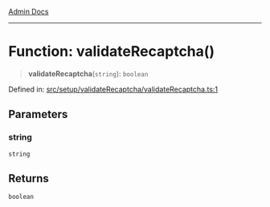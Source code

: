 [Admin Docs](/)

***

# Function: validateRecaptcha()

> **validateRecaptcha**(`string`): `boolean`

Defined in: [src/setup/validateRecaptcha/validateRecaptcha.ts:1](https://github.com/abhassen44/talawa-admin/blob/bb7b6d5252385a81ad100b897eb0cba4f7ba10d2/src/setup/validateRecaptcha/validateRecaptcha.ts#L1)

## Parameters

### string

`string`

## Returns

`boolean`
